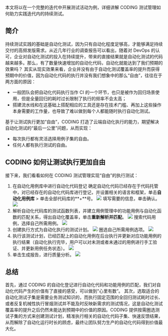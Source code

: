 本文将以在一个完整的迭代中开展测试活动为例，详细讲解 CODING 测试管理如何助力实践迭代内的持续测试。

## 简介
持续测试实践的基础是自动化测试，因为只有自动化程度足够高，才能够满足持续交付的高频发版需求。从近几年行业的调查报告可以看出，随着对 DevOps 的认可，企业对自动化测试的投入在持续提升，带来的直接结果就是自动化测试的代码越来越多。那么，有了数量快速增加的自动化代码，自动化就能达到了我们预期的效果吗？
其实从现实效果来看，企业并没有由于自动化测试覆盖率的提升而获得预期中的价值，因为自动化代码的执行并没有我们想象中的那么“自由”，往往在于两方面的原因：
- 一般团队会把自动化代码执行当作 CI 的一个环节，也只是被作为回归场景使用，但是全量回归的耗时过长限制了执行的频率不会太高；
- 搭建流水线和在这基础上搭配相应的工具还是存在技术门槛、再加上这些操作本身需要的工作量，也导致了难以做到每个人都能随时执行自动化测试。

基于让测试执行更加“自由”，CODING 打造了云端自动化执行的能力，期望解决自动化测试的“最后一公里”问题，从而实现：
- 每次执行都有灵活选择用例子集的自由。
- 任何人都有执行测试的自由。

## CODING 如何让测试执行更加自由
接下来，我们看看如何在 CODING 测试管理实现“自由”的执行测试：
1. 在自动化用例库中进行自动化代码登记
确定自动化代码已经存在于代码托管中，对已经存在的自动化代码库进行登记，并设置相关的语言和框架，单击**自动化用例库** > 单击全部代码库的**+**号。
![](https://qcloudimg.tencent-cloud.cn/raw/87e517f1d79f5cb323951035dfcbe9a2.png)
填写需要的信息，单击确认。
![](https://qcloudimg.tencent-cloud.cn/raw/dae71fdef0f7958f67a3cd5e571a8e93.png)
2. 解析自动化代码库的测试函数列表，并建立用例管理中的功能用例与自动化函数的匹配关系，得出自动化覆盖率，单击**重新解析并匹配**。
![](https://qcloudimg.tencent-cloud.cn/raw/9fd8174590341a9a79f68dbe7153a895.png)
搜索代码用例，选择自己所需用例。
![](https://qcloudimg.tencent-cloud.cn/raw/2acedcbef833699233494f7053239c73.png)
3. 创建执行方式为自动化执行的测试计划。
![](https://qcloudimg.tencent-cloud.cn/raw/352f9c6b8d9eb11b1a5aeae368065dff.png)
圈选自己所需用例选项。
![](https://qcloudimg.tencent-cloud.cn/raw/8c5e92117ea4c34b0a17c28cbdb5988a.png)
4. 执行该测试计划，已经匹配上的自动化用例在后台执行并更新对应功能用例的执行结果（自动化执行完毕，用户可以对未测或者未通过的用例进行手工验证、并更新用例任务状态）。
![](https://qcloudimg.tencent-cloud.cn/raw/8a021d3721081275c5359c9a58787223.png)
5. 单击生成报告，进行质量分析。
![](https://qcloudimg.tencent-cloud.cn/raw/9114f7ec2c8a868ae66a7b833794ecef.png)

## 总结
首先，通过 CODING 的自动化登记进行自动化代码和功能用例的匹配，我们对自动化代码产生的价值有了直接的感受，可以做到“心里有数”。
其次，选取适合的自动化测试子集是需要业务测试知识的，而执行固定范围的全回归测试耗时过长、或者反复机械性执行冒烟测试并不能及时反映新需求的测试情况，这是自动化测试覆盖率的提升之后仍然未能达到预期中的价值的原因。CODING 提供按需圈选测试子集的方式来创建测试计划，精准执行相关的自动化代码子集、快速反馈结果，从而解除了自动化运行时长的顾虑，最终让团队努力生产的自动化代码得到价值最大化。
